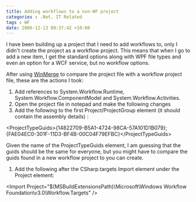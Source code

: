 ```yaml
---
title: Adding workflows to a non-WF project
categories : .Net, IT Related
tags : WF
date: 2006-12-13 09:37:42 +10:00
---
```


I have been building up a project that I need to add workflows to, only I didn't create the project as a workflow project. This means that when I go to add a new item, I get the standard options along with WPF file types and even an option for a WCF service, but no workflow options. 

After using [WinMerge][0] to compare the project file with a workflow project file, these are the actions I took:

1. Add references to System.Workflow.Runtime, System.Workflow.ComponentModel and System.Workflow.Activities.
1. Open the project file in notepad and make the following changes
1. Add the following to the first Project/ProjectGroup element (it should contain the assembly details) :  
  
<ProjectTypeGuids&gt;{14822709-B5A1-4724-98CA-57A101D1B079};{FAE04EC0-301F-11D3-BF4B-00C04F79EFBC}</ProjectTypeGuids&gt;  
  
Given the name of the ProjectTypeGuids element, I am guessing that the guids should be the same for everyone, but you might have to compare the guids found in a new workflow project to you can create.
1. Add the following after the CSharp.targets Import element under the Project element:  
  
<Import Project="$(MSBuildExtensionsPath)\Microsoft\Windows Workflow Foundation\v3.0\Workflow.Targets" /&gt;

[0]: http://winmerge.org/
